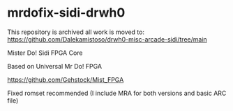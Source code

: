 # mrdofix-sidi-drwh0

This repository is archived all work is moved to:
https://github.com/Dalekamistoso/drwh0-misc-arcade-sidi/tree/main

Mister Do! Sidi FPGA Core

Based on Universal Mr Do! FPGA 

https://github.com/Gehstock/Mist_FPGA

Fixed romset recommended (I include MRA for both versions and basic ARC file)

